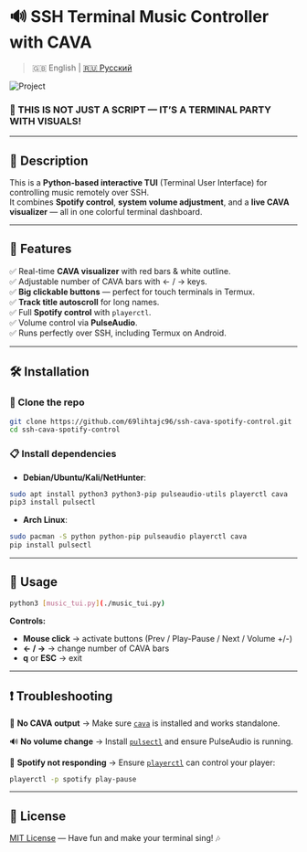 # 🔊 SSH Terminal Music Controller with CAVA
> 🇬🇧 English | [🇷🇺 Русский](./README.ru.md)

![Project](https://img.shields.io/badge/🔥%20Terminal%20Music%20Controller%20🔥-SSH-red?style=for-the-badge)

### 🚨 THIS IS NOT JUST A SCRIPT — IT’S A TERMINAL PARTY WITH VISUALS!

---

## 🎯 Description

This is a **Python-based interactive TUI** (Terminal User Interface) for controlling music remotely over SSH.  
It combines **Spotify control**, **system volume adjustment**, and a **live CAVA visualizer** — all in one colorful terminal dashboard.

---

## 🚀 Features

✅ Real-time **CAVA visualizer** with red bars & white outline.  
✅ Adjustable number of CAVA bars with ← / → keys.  
✅ **Big clickable buttons** — perfect for touch terminals in Termux.  
✅ **Track title autoscroll** for long names.  
✅ Full **Spotify control** with `playerctl`.  
✅ Volume control via **PulseAudio**.  
✅ Runs perfectly over SSH, including Termux on Android.  

---

## 🛠️ Installation

### 📂 Clone the repo
```bash
git clone https://github.com/69lihtajc96/ssh-cava-spotify-control.git
cd ssh-cava-spotify-control
````

### 📋 Install dependencies

* **Debian/Ubuntu/Kali/NetHunter**:

```bash
sudo apt install python3 python3-pip pulseaudio-utils playerctl cava
pip3 install pulsectl
```

* **Arch Linux**:

```bash
sudo pacman -S python python-pip pulseaudio playerctl cava
pip install pulsectl
```

---

## 🎯 Usage

```bash
python3 [music_tui.py](./music_tui.py)
```

**Controls:**

* **Mouse click** → activate buttons (Prev / Play-Pause / Next / Volume +/-)
* **← / →** → change number of CAVA bars
* **q** or **ESC** → exit

---

## ❗ Troubleshooting

🚫 **No CAVA output** → Make sure [`cava`](https://github.com/karlstav/cava) is installed and works standalone.

🔊 **No volume change** → Install [`pulsectl`](https://pypi.org/project/pulsectl/) and ensure PulseAudio is running.

🎵 **Spotify not responding** → Ensure [`playerctl`](https://github.com/altdesktop/playerctl) can control your player:

```bash
playerctl -p spotify play-pause
```

---

## 📜 License

[MIT License](./LICENSE) — Have fun and make your terminal sing! 🎶


